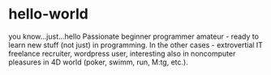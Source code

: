 # hello-world
you know...just...hello
Passionate beginner programmer amateur - ready to learn new stuff (not just) in programming. 
In the other cases - extrovertial IT freelance recruiter, wordpress user, interesting also in noncomputer pleasures in 4D world (poker, swimm, run, M:tg, etc.). 
